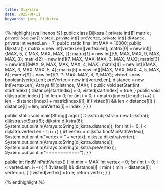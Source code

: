 ```yaml
---
title: Dijkstra
date: 2025-08-11
keywords: java, Dijkstra
---
```

{% highlight java linenos %}
public class Dijkstra {
  private int[][] matrix ;
  private boolean[] visted;
  private int[] preVertex;
  private int[] distance;
  private int vertexLen = 7;
  public static final int MAX = 10000;
  public Dijkstra() {
    matrix = new int[vertexLen][vertexLen];
    matrix[0] = new int[]{MAX, 5, 7, MAX, MAX, MAX, 2};
    matrix[1] = new int[]{5, MAX, MAX, 9, MAX, MAX, 3};
    matrix[2] = new int[]{7, MAX, MAX, MAX, 3, MAX, MAX};
    matrix[3] = new int[]{MAX, 9, MAX, MAX, MAX, 4, MAX};
    matrix[4] = new int[]{MAX, MAX, 3, MAX, MAX, 5, 4};
    matrix[5] = new int[]{MAX, MAX, MAX, 4, 5, MAX, 6};
    matrix[6] = new int[]{2, 3, MAX, MAX, 4, 6, MAX};
    visted = new boolean[vertexLen];
    preVertex = new int[vertexLen];
    distance = new int[vertexLen];
    Arrays.fill(distance, MAX);
  }
  public void setStart(int startIndex) {
    distance[startIndex] = 0;
    visted[startIndex] = true;
  }
  public void dijkstra(int index) {
    int len = 0;
    for (int i = 0; i < matrix[index].length; i++) {
      len = distance[index] + matrix[index][i];
      if (!visted[i] && len < distance[i]) {
        distance[i] = len;
        preVertex[i] = index;
      }
    }
  }

  public static void main(String[] args) {
    Dijkstra dijkstra = new Dijkstra();
    dijkstra.setStart(6);
    dijkstra.dijkstra(6);
    System.out.println(Arrays.toString(dijkstra.distance));
    for (int i = 0; i < dijkstra.vertexLen - 1; i++) {
      int vertex = dijkstra.findMinPathVertex();
      System.out.println("vertex = " + vertex);
      dijkstra.dijkstra(vertex);
      System.out.println(Arrays.toString(dijkstra.distance));
      System.out.println(Arrays.toString(dijkstra.preVertex));
      System.out.println("============");
    }
  }

  public int findMinPathVertex() {
    int min = MAX;
    int vertex = 0;
    for (int i = 0; i < vertexLen; i++) {
      if (!visted[i] && distance[i] < min) {
        min = distance[i];
        vertex = i;
      }
    }
    visted[vertex] = true;
    return vertex;
  }
}

{% endhighlight %}